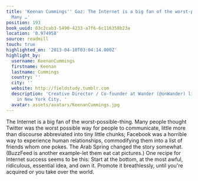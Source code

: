 ```yaml
---
title: 'Keenan Cummings'' Gaz: The Internet is a big fan of the worst-possible-thing.
  Many …'
position: 193
book_uuid: 83c2cab3-5490-4233-a7f6-6c116358b23a
location: '0.974958'
source: readmill
touch: true
highlighted_on: '2013-04-10T03:04:14.000Z'
highlight_by:
  username: KeenanCummings
  firstname: Keenan
  lastname: Cummings
  country: ''
  city: ''
  website: http://fieldstudy.tumblr.com
  description: 'Creative Director / Co-founder at Wander (@onWander) living and working
    in New York City. '
  avatar: assets/avatars/KeenanCummings.jpg
---
```


The Internet is a big fan of the worst-possible-thing. Many people thought Twitter was the worst possible way for people to communicate, little more than discourse abbreviated into tiny little chunks; Facebook was a horrible way to experience human relationships, commodifying them into a list of friends whom one pokes. The Arab Spring changed the story somewhat. (BuzzFeed is another example-let them eat cat pictures.) One recipe for Internet success seems to be this: Start at the bottom, at the most awful, ridiculous, essential idea, and own it. Promote it breathlessly, until you're acquired or you take over the world.